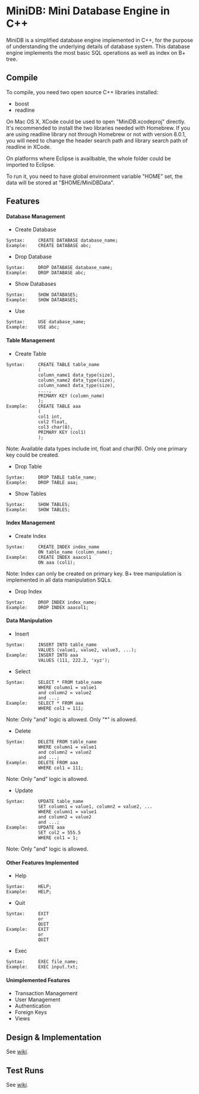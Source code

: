 MiniDB: Mini Database Engine in C++
===================================

MiniDB is a simplified database engine implemented in C++, for the purpose of understanding the underlying details of database system. This database engine implements the most basic SQL operations as well as index on B+ tree.

## Compile

To compile, you need two open source C++ libraries installed:
* boost
* readline

On Mac OS X, XCode could be used to open "MiniDB.xcodeproj" directly. It's recommended to install the two libraries needed with Homebrew. If you are using readline library not through Homebrew or not with version 8.0.1, you will need to change the header search path and library search path of readline in XCode.

On platforms where Eclipse is availbable, the whole folder could be imported to Eclipse.

To run it, you need to have global environment variable "HOME" set, the data will be stored at "$HOME/MiniDBData".

## Features

#### Database Management
*	Create Database
```
Syntax:		CREATE DATABASE database_name;
Example:	CREATE DATABASE abc;
```
*	Drop Database
```
Syntax:		DROP DATABASE database_name;
Example: 	DROP DATABASE abc;
```
*	Show Databases
```
Syntax:		SHOW DATABASES;
Example: 	SHOW DATABASES;
```
*	Use
```
Syntax:		USE database_name;
Example: 	USE abc;
```
####	Table Management
*	Create Table
```
Syntax:		CREATE TABLE table_name
			(
			column_name1 data_type(size),
			column_name2 data_type(size),
			column_name3 data_type(size),
			....,
			PRIMARY KEY (column_name)
			);
Example: 	CREATE TABLE aaa
			(
			col1 int,
			col2 float,
			col3 char(8),
			PRIMARY KEY (col1)
			);
```
Note:	Available data types include int, float and char(N). Only one primary key could be created.

*	Drop Table
```
Syntax:		DROP TABLE table_name;
Example:	DROP TABLE aaa;
```
*	Show Tables
```
Syntax:		SHOW TABLES;
Example: 	SHOW TABLES;
```
####	Index Management

*	Create Index
```
Syntax:		CREATE INDEX index_name
			ON table_name (column_name);
Example: 	CREATE INDEX aaacol1 
			ON aaa (col1);
```
Note:	Index can only be created on primary key. B+ tree manipulation is implemented in all data manipulation SQLs.

*	Drop Index
```
Syntax:		DROP INDEX index_name;
Example:	DROP INDEX aaacol1;
```
####	Data Manipulation
*	Insert
```
Syntax:		INSERT INTO table_name
			VALUES (value1, value2, value3, ...);
Example: 	INSERT INTO aaa
			VALUES (111, 222.2, 'xyz');
```
*	Select
```
Syntax:		SELECT * FROM table_name
			WHERE column1 = value1
			and column2 = value2
			and ...;
Example:	SELECT * FROM aaa
			WHERE col1 = 111;
```
Note:		Only "and" logic is allowed. Only "*" is allowed.

*	Delete
```
Syntax:		DELETE FROM table_name 
			WHERE column1 = value1
			and column2 = value2
			and ...;
Example:	DELETE FROM aaa
			WHERE col1 = 111;
```
Note:		Only "and" logic is allowed.

*	Update
```
Syntax:		UPDATE table_name
			SET column1 = value1, column2 = value2, ...
			WHERE column1 = value1
			and column2 = value2
			and ...;
Example:	UPDATE aaa
			SET col2 = 555.5
			WHERE col1 = 1;
```
Note:		Only "and" logic is allowed.

####	Other Features Implemented

*	Help
```
Syntax:		HELP;
Example: 	HELP;
```
*	Quit
```
Syntax:		EXIT
			or
			QUIT
Example:	EXIT
			or
			QUIT
```
*	Exec
```
Syntax:		EXEC file_name;
Example: 	EXEC input.txt;
```

####	Unimplemented Features
*	Transaction Management
*	User Management
*	Authentication
*	Foreign Keys
*	Views

## Design & Implementation
See [wiki](https://github.com/halfvim/MiniDB/wiki/Design-&-Implementation).

## Test Runs
See [wiki](https://github.com/halfvim/MiniDB/wiki/Test-Run).
